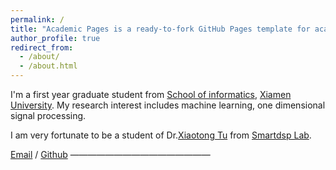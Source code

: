 ```yaml
---
permalink: /
title: "Academic Pages is a ready-to-fork GitHub Pages template for academic personal websites"
author_profile: true
redirect_from: 
  - /about/
  - /about.html
---
```


I'm a first year graduate student from [School of informatics](https://informatics.xmu.edu.cn/), [Xiamen University](https://www.xmu.edu.cn/). My research interest includes machine learning, one dimensional signal processing.

I am very fortunate to be a student of Dr.[Xiaotong Tu](https://tormii.github.io/ ) from [Smartdsp Lab](https://xmu-smartdsp.github.io/).

[Email](mailto:23320241154603@stu.xmu.edu.cn) / [Github](https://github.com/bqzhendehenqiang)
————————————————

